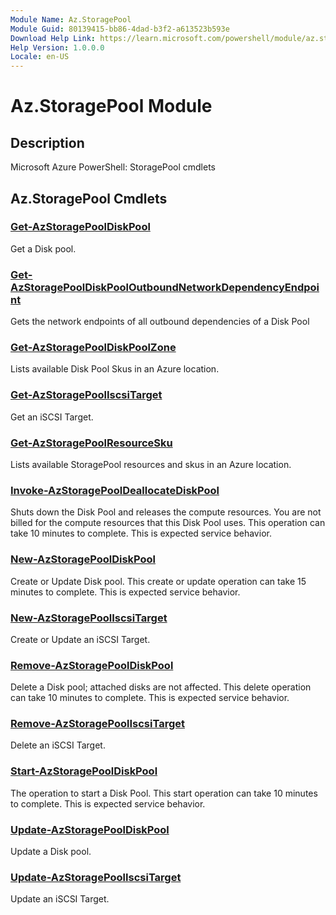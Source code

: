 ```yaml
---
Module Name: Az.StoragePool
Module Guid: 80139415-bb86-4dad-b3f2-a613523b593e
Download Help Link: https://learn.microsoft.com/powershell/module/az.storagepool
Help Version: 1.0.0.0
Locale: en-US
---
```


# Az.StoragePool Module
## Description
Microsoft Azure PowerShell: StoragePool cmdlets

## Az.StoragePool Cmdlets
### [Get-AzStoragePoolDiskPool](Get-AzStoragePoolDiskPool.md)
Get a Disk pool.

### [Get-AzStoragePoolDiskPoolOutboundNetworkDependencyEndpoint](Get-AzStoragePoolDiskPoolOutboundNetworkDependencyEndpoint.md)
Gets the network endpoints of all outbound dependencies of a Disk Pool

### [Get-AzStoragePoolDiskPoolZone](Get-AzStoragePoolDiskPoolZone.md)
Lists available Disk Pool Skus in an Azure location.

### [Get-AzStoragePoolIscsiTarget](Get-AzStoragePoolIscsiTarget.md)
Get an iSCSI Target.

### [Get-AzStoragePoolResourceSku](Get-AzStoragePoolResourceSku.md)
Lists available StoragePool resources and skus in an Azure location.

### [Invoke-AzStoragePoolDeallocateDiskPool](Invoke-AzStoragePoolDeallocateDiskPool.md)
Shuts down the Disk Pool and releases the compute resources.
You are not billed for the compute resources that this Disk Pool uses.
This operation can take 10 minutes to complete.
This is expected service behavior.

### [New-AzStoragePoolDiskPool](New-AzStoragePoolDiskPool.md)
Create or Update Disk pool.
This create or update operation can take 15 minutes to complete.
This is expected service behavior.

### [New-AzStoragePoolIscsiTarget](New-AzStoragePoolIscsiTarget.md)
Create or Update an iSCSI Target.

### [Remove-AzStoragePoolDiskPool](Remove-AzStoragePoolDiskPool.md)
Delete a Disk pool; attached disks are not affected.
This delete operation can take 10 minutes to complete.
This is expected service behavior.

### [Remove-AzStoragePoolIscsiTarget](Remove-AzStoragePoolIscsiTarget.md)
Delete an iSCSI Target.

### [Start-AzStoragePoolDiskPool](Start-AzStoragePoolDiskPool.md)
The operation to start a Disk Pool.
This start operation can take 10 minutes to complete.
This is expected service behavior.

### [Update-AzStoragePoolDiskPool](Update-AzStoragePoolDiskPool.md)
Update a Disk pool.

### [Update-AzStoragePoolIscsiTarget](Update-AzStoragePoolIscsiTarget.md)
Update an iSCSI Target.

